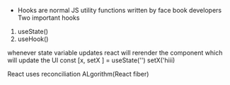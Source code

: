 * Hooks are normal JS utility functions written by face book developers
Two important hooks
1) useState() 
2) useHook()

whenever state variable updates react will rerender the component which will update the UI
const [x, setX ] = useState('')
setX('hiii)

React uses reconciliation ALgorithm(React fiber)

